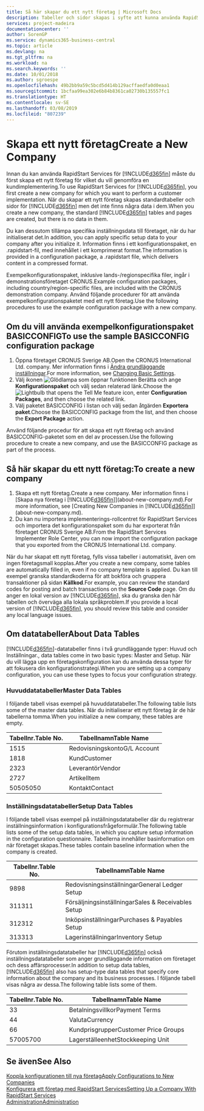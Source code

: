 ```yaml
---
title: Så här skapar du ett nytt företag | Microsoft Docs
description: Tabeller och sidor skapas i syfte att kunna använda RapidStart Services, med de innehåller inga data.
services: project-madeira
documentationcenter: ''
author: SorenGP
ms.service: dynamics365-business-central
ms.topic: article
ms.devlang: na
ms.tgt_pltfrm: na
ms.workload: na
ms.search.keywords: ''
ms.date: 10/01/2018
ms.author: sgroespe
ms.openlocfilehash: 49b2bb9a59c5bcd5d414b129acffaedfa0d0eaa1
ms.sourcegitcommit: 1bcfaa99ea302e6b84b8361ca02730b135557fc1
ms.translationtype: HT
ms.contentlocale: sv-SE
ms.lasthandoff: 03/08/2019
ms.locfileid: "807239"
---
```

# <a name="create-a-new-company"></a><span data-ttu-id="c863b-103">Skapa ett nytt företag</span><span class="sxs-lookup"><span data-stu-id="c863b-103">Create a New Company</span></span>
<span data-ttu-id="c863b-104">Innan du kan använda RapidStart Services för [!INCLUDE[d365fin](includes/d365fin_md.md)] måste du först skapa ett nytt företag för vilket du vill genomföra en kundimplementering.</span><span class="sxs-lookup"><span data-stu-id="c863b-104">To use RapidStart Services for [!INCLUDE[d365fin](includes/d365fin_md.md)], you first create a new company for which you want to perform a customer implementation.</span></span> <span data-ttu-id="c863b-105">När du skapar ett nytt företag skapas standardtabeller och sidor för [!INCLUDE[d365fin](includes/d365fin_md.md)] men det inte finns några data i dem.</span><span class="sxs-lookup"><span data-stu-id="c863b-105">When you create a new company, the standard [!INCLUDE[d365fin](includes/d365fin_md.md)] tables and pages are created, but there is no data in them.</span></span>

<span data-ttu-id="c863b-106">Du kan dessutom tillämpa specifika inställningsdata till företaget, när du har initialiserat det.</span><span class="sxs-lookup"><span data-stu-id="c863b-106">In addition, you can apply specific setup data to your company after you initialize it.</span></span> <span data-ttu-id="c863b-107">Information finns i ett konfigurationspaket, en .rapidstart-fil, med innehållet i ett komprimerat format.</span><span class="sxs-lookup"><span data-stu-id="c863b-107">The information is provided in a configuration package, a .rapidstart file, which delivers content in a compressed format.</span></span>  

<span data-ttu-id="c863b-108">Exempelkonfigurationspaket, inklusive lands-/regionspecifika filer, ingår i demonstrationsföretaget CRONUS.</span><span class="sxs-lookup"><span data-stu-id="c863b-108">Example configuration packages, including country/region-specific files, are included with the CRONUS demonstration company.</span></span> <span data-ttu-id="c863b-109">Använd följande procedurer för att använda exempelkonfigurationspaketet med ett nytt företag.</span><span class="sxs-lookup"><span data-stu-id="c863b-109">Use the following procedures to use the example configuration package with a new company.</span></span>  

## <a name="to-use-the-sample-basicconfig-configuration-package"></a><span data-ttu-id="c863b-110">Om du vill använda exempelkonfigurationspaket BASICCONFIG</span><span class="sxs-lookup"><span data-stu-id="c863b-110">To use the sample BASICCONFIG configuration package</span></span>  
1. <span data-ttu-id="c863b-111">Öppna företaget CRONUS Sverige AB.</span><span class="sxs-lookup"><span data-stu-id="c863b-111">Open the CRONUS International Ltd. company.</span></span> <span data-ttu-id="c863b-112">Mer information finns i [Ändra grundläggande inställningar](ui-change-basic-settings.md).</span><span class="sxs-lookup"><span data-stu-id="c863b-112">For more information, see [Changing Basic Settings](ui-change-basic-settings.md).</span></span>
2. <span data-ttu-id="c863b-113">Välj ikonen ![Glödlampa som öppnar funktionen Berätta](media/ui-search/search_small.png "Berätta vad du vill göra") och ange **Konfigurationspaket** och välj sedan relaterad länk.</span><span class="sxs-lookup"><span data-stu-id="c863b-113">Choose the ![Lightbulb that opens the Tell Me feature](media/ui-search/search_small.png "Tell me what you want to do") icon, enter **Configuration Packages**, and then choose the related link.</span></span>  
3. <span data-ttu-id="c863b-114">Välj paketet BASICCONFIG i listan och välj sedan åtgärden **Exportera paket**.</span><span class="sxs-lookup"><span data-stu-id="c863b-114">Choose the BASICCONFIG package from the list, and then choose the **Export Package** action.</span></span>  

<span data-ttu-id="c863b-115">Använd följande procedur för att skapa ett nytt företag och använd BASICCONFIG-paketet som en del av processen.</span><span class="sxs-lookup"><span data-stu-id="c863b-115">Use the following procedure to create a new company, and use the BASICCONFIG package as part of the process.</span></span>  

## <a name="to-create-a-new-company"></a><span data-ttu-id="c863b-116">Så här skapar du ett nytt företag:</span><span class="sxs-lookup"><span data-stu-id="c863b-116">To create a new company</span></span>  
1. <span data-ttu-id="c863b-117">Skapa ett nytt företag.</span><span class="sxs-lookup"><span data-stu-id="c863b-117">Create a new company.</span></span> <span data-ttu-id="c863b-118">Mer information finns i [Skapa nya företag i [!INCLUDE[d365fin](includes/d365fin_md.md)]](about-new-company.md).</span><span class="sxs-lookup"><span data-stu-id="c863b-118">For more information, see [Creating New Companies in [!INCLUDE[d365fin](includes/d365fin_md.md)]](about-new-company.md).</span></span>
2. <span data-ttu-id="c863b-119">Du kan nu importera implementerings-rollcentret för RapidStart Services och importera det konfigurationspaket som du har exporterat från företaget CRONUS Sverige AB.</span><span class="sxs-lookup"><span data-stu-id="c863b-119">From the RapidStart Services Implementer Role Center, you can now import the configuration package that you exported from the CRONUS International Ltd. company.</span></span>

<span data-ttu-id="c863b-120">När du har skapat ett nytt företag, fylls vissa tabeller i automatiskt, även om ingen företagsmall kopplas.</span><span class="sxs-lookup"><span data-stu-id="c863b-120">After you create a new company, some tables are automatically filled in, even if no company template is applied.</span></span> <span data-ttu-id="c863b-121">Du kan till exempel granska standardkoderna för att bokföra och gruppera transaktioner på sidan **Källkod**.</span><span class="sxs-lookup"><span data-stu-id="c863b-121">For example, you can review the standard codes for posting and batch transactions on the **Source Code** page.</span></span> <span data-ttu-id="c863b-122">Om du anger en lokal version av [!INCLUDE[d365fin](includes/d365fin_md.md)], ska du granska den här tabellen och överväga alla lokala språkproblem.</span><span class="sxs-lookup"><span data-stu-id="c863b-122">If you provide a local version of [!INCLUDE[d365fin](includes/d365fin_md.md)], you should review this table and consider any local language issues.</span></span>

## <a name="about-data-tables"></a><span data-ttu-id="c863b-123">Om datatabeller</span><span class="sxs-lookup"><span data-stu-id="c863b-123">About Data Tables</span></span>
[!INCLUDE[d365fin](includes/d365fin_md.md)]<span data-ttu-id="c863b-124">-datatabeller finns i två grundläggande typer: Huvud och Inställningar.</span><span class="sxs-lookup"><span data-stu-id="c863b-124">, data tables come in two basic types: Master and Setup.</span></span> <span data-ttu-id="c863b-125">När du vill lägga upp en företagskonfiguration kan du använda dessa typer för att fokusera din konfigurationstrategi.</span><span class="sxs-lookup"><span data-stu-id="c863b-125">When you are setting up a company configuration, you can use these types to focus your configuration strategy.</span></span>  

### <a name="master-data-tables"></a><span data-ttu-id="c863b-126">Huvuddatatabeller</span><span class="sxs-lookup"><span data-stu-id="c863b-126">Master Data Tables</span></span>  
<span data-ttu-id="c863b-127">I följande tabell visas exempel på huvuddatatabeller.</span><span class="sxs-lookup"><span data-stu-id="c863b-127">The following table lists some of the master data tables.</span></span> <span data-ttu-id="c863b-128">När du initialiserar ett nytt företag är de här tabellerna tomma.</span><span class="sxs-lookup"><span data-stu-id="c863b-128">When you initialize a new company, these tables are empty.</span></span>  

|<span data-ttu-id="c863b-129">Tabellnr.</span><span class="sxs-lookup"><span data-stu-id="c863b-129">Table No.</span></span>|<span data-ttu-id="c863b-130">Tabellnamn</span><span class="sxs-lookup"><span data-stu-id="c863b-130">Table Name</span></span>|  
|-------------------|--------------------|  
|<span data-ttu-id="c863b-131">15</span><span class="sxs-lookup"><span data-stu-id="c863b-131">15</span></span>|<span data-ttu-id="c863b-132">Redovisningskonto</span><span class="sxs-lookup"><span data-stu-id="c863b-132">G/L Account</span></span>|  
|<span data-ttu-id="c863b-133">18</span><span class="sxs-lookup"><span data-stu-id="c863b-133">18</span></span>|<span data-ttu-id="c863b-134">Kund</span><span class="sxs-lookup"><span data-stu-id="c863b-134">Customer</span></span>|  
|<span data-ttu-id="c863b-135">23</span><span class="sxs-lookup"><span data-stu-id="c863b-135">23</span></span>|<span data-ttu-id="c863b-136">Leverantör</span><span class="sxs-lookup"><span data-stu-id="c863b-136">Vendor</span></span>|  
|<span data-ttu-id="c863b-137">27</span><span class="sxs-lookup"><span data-stu-id="c863b-137">27</span></span>|<span data-ttu-id="c863b-138">Artikel</span><span class="sxs-lookup"><span data-stu-id="c863b-138">Item</span></span>|  
|<span data-ttu-id="c863b-139">5050</span><span class="sxs-lookup"><span data-stu-id="c863b-139">5050</span></span>|<span data-ttu-id="c863b-140">Kontakt</span><span class="sxs-lookup"><span data-stu-id="c863b-140">Contact</span></span>|  

### <a name="setup-data-tables"></a><span data-ttu-id="c863b-141">Inställningsdatatabeller</span><span class="sxs-lookup"><span data-stu-id="c863b-141">Setup Data Tables</span></span>  
<span data-ttu-id="c863b-142">I följande tabell visas exempel på inställningsdatatabeller där du registrerar inställningsinformation i konfigurationsfrågeformulär.</span><span class="sxs-lookup"><span data-stu-id="c863b-142">The following table lists some of the setup data tables, in which you capture setup information in the configuration questionnaire.</span></span> <span data-ttu-id="c863b-143">Tabellerna innehåller basinformation om när företaget skapas.</span><span class="sxs-lookup"><span data-stu-id="c863b-143">These tables contain baseline information when the company is created.</span></span>  

|<span data-ttu-id="c863b-144">Tabellnr.</span><span class="sxs-lookup"><span data-stu-id="c863b-144">Table No.</span></span>|<span data-ttu-id="c863b-145">Tabellnamn</span><span class="sxs-lookup"><span data-stu-id="c863b-145">Table Name</span></span>|  
|-------------------|--------------------|  
|<span data-ttu-id="c863b-146">98</span><span class="sxs-lookup"><span data-stu-id="c863b-146">98</span></span>|<span data-ttu-id="c863b-147">Redovisningsinställningar</span><span class="sxs-lookup"><span data-stu-id="c863b-147">General Ledger Setup</span></span>|  
|<span data-ttu-id="c863b-148">311</span><span class="sxs-lookup"><span data-stu-id="c863b-148">311</span></span>|<span data-ttu-id="c863b-149">Försäljningsinställningar</span><span class="sxs-lookup"><span data-stu-id="c863b-149">Sales & Receivables Setup</span></span>|  
|<span data-ttu-id="c863b-150">312</span><span class="sxs-lookup"><span data-stu-id="c863b-150">312</span></span>|<span data-ttu-id="c863b-151">Inköpsinställningar</span><span class="sxs-lookup"><span data-stu-id="c863b-151">Purchases & Payables Setup</span></span>|  
|<span data-ttu-id="c863b-152">313</span><span class="sxs-lookup"><span data-stu-id="c863b-152">313</span></span>|<span data-ttu-id="c863b-153">Lagerinställningar</span><span class="sxs-lookup"><span data-stu-id="c863b-153">Inventory Setup</span></span>|  

<span data-ttu-id="c863b-154">Förutom inställningsdatatabeller har [!INCLUDE[d365fin](includes/d365fin_md.md)] också inställningsdatatabeller som anger grundläggande information om företaget och dess affärsprocesser.</span><span class="sxs-lookup"><span data-stu-id="c863b-154">In addition to setup data tables, [!INCLUDE[d365fin](includes/d365fin_md.md)] also has setup-type data tables that specify core information about the company and its business processes.</span></span> <span data-ttu-id="c863b-155">I följande tabell visas några av dessa.</span><span class="sxs-lookup"><span data-stu-id="c863b-155">The following table lists some of them.</span></span>  

|<span data-ttu-id="c863b-156">Tabellnr.</span><span class="sxs-lookup"><span data-stu-id="c863b-156">Table No.</span></span>|<span data-ttu-id="c863b-157">Tabellnamn</span><span class="sxs-lookup"><span data-stu-id="c863b-157">Table Name</span></span>|  
|-------------------|--------------------|  
|<span data-ttu-id="c863b-158">3</span><span class="sxs-lookup"><span data-stu-id="c863b-158">3</span></span>|<span data-ttu-id="c863b-159">Betalningsvillkor</span><span class="sxs-lookup"><span data-stu-id="c863b-159">Payment Terms</span></span>|  
|<span data-ttu-id="c863b-160">4</span><span class="sxs-lookup"><span data-stu-id="c863b-160">4</span></span>|<span data-ttu-id="c863b-161">Valuta</span><span class="sxs-lookup"><span data-stu-id="c863b-161">Currency</span></span>|  
|<span data-ttu-id="c863b-162">6</span><span class="sxs-lookup"><span data-stu-id="c863b-162">6</span></span>|<span data-ttu-id="c863b-163">Kundprisgrupper</span><span class="sxs-lookup"><span data-stu-id="c863b-163">Customer Price Groups</span></span>|  
|<span data-ttu-id="c863b-164">5700</span><span class="sxs-lookup"><span data-stu-id="c863b-164">5700</span></span>|<span data-ttu-id="c863b-165">Lagerställeenhet</span><span class="sxs-lookup"><span data-stu-id="c863b-165">Stockkeeping Unit</span></span>|

  

## <a name="see-also"></a><span data-ttu-id="c863b-166">Se även</span><span class="sxs-lookup"><span data-stu-id="c863b-166">See Also</span></span>  
[<span data-ttu-id="c863b-167">Koppla konfigurationen till nya företag</span><span class="sxs-lookup"><span data-stu-id="c863b-167">Apply Configurations to New Companies</span></span>](admin-apply-configuration-to-new-companies.md)  
[<span data-ttu-id="c863b-168">Konfigurera ett företag med RapidStart Services</span><span class="sxs-lookup"><span data-stu-id="c863b-168">Setting Up a Company With RapidStart Services</span></span>](admin-set-up-a-company-with-rapidstart.md)  
[<span data-ttu-id="c863b-169">Administration</span><span class="sxs-lookup"><span data-stu-id="c863b-169">Administration</span></span>](admin-setup-and-administration.md)
